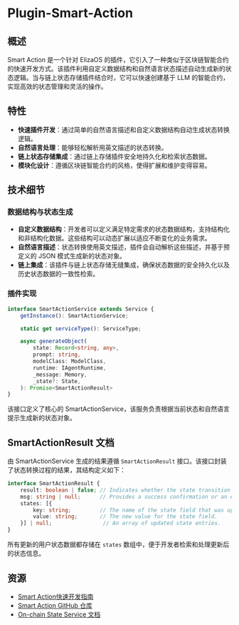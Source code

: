 # Plugin-Smart-Action

## 概述

Smart Action 是一个针对 ElizaOS 的插件，它引入了一种类似于区块链智能合约的快速开发方式。该插件利用自定义数据结构和自然语言状态描述自动生成新的状态逻辑。当与链上状态存储插件结合时，它可以快速创建基于 LLM 的智能合约，实现高效的状态管理和灵活的操作。

## 特性

- **快速插件开发**：通过简单的自然语言描述和自定义数据结构自动生成状态转换逻辑。
- **自然语言处理**：能够轻松解析用英文描述的状态转换。
- **链上状态存储集成**：通过链上存储插件安全地持久化和检索状态数据。
- **模块化设计**：遵循区块链智能合约的风格，使得扩展和维护变得容易。

## 技术细节

### 数据结构与状态生成

- **自定义数据结构**：开发者可以定义满足特定需求的状态数据结构，支持结构化和非结构化数据。这些结构可以动态扩展以适应不断变化的业务需求。
- **自然语言描述**：状态转换使用英文描述，插件会自动解析这些描述，并基于预定义的 JSON 模式生成新的状态对象。
- **链上集成**：该插件与链上状态存储无缝集成，确保状态数据的安全持久化以及历史状态数据的一致性检索。

### 插件实现

```typescript
interface SmartActionService extends Service {
    getInstance(): SmartActionService;

    static get serviceType(): ServiceType;

    async generateObject(
        state: Record<string, any>,
        prompt: string,
        modelClass: ModelClass,
        runtime: IAgentRuntime,
        _message: Memory,
        _state?: State,
    ): Promise<SmartActionResult>
}
```

该接口定义了核心的 SmartActionService，该服务负责根据当前状态和自然语言提示生成新的状态对象。

## SmartActionResult 文档

由 SmartActionService 生成的结果遵循 `SmartActionResult` 接口。该接口封装了状态转换过程的结果，其结构定义如下：

```typescript
interface SmartActionResult {
    result: boolean | false; // Indicates whether the state transition was successful.
    msg: string | null;      // Provides a success confirmation or an error explanation.
    states: [{
        key: string;         // The name of the state field that was updated.
        value: string;       // The new value for the state field.
    }] | null;                // An array of updated state entries.
}
```

所有更新的用户状态数据都存储在 `states` 数组中，便于开发者检索和处理更新后的状态信息。

## 资源

- [Smart Action快速开发指南](/zh/docs/smart-action/quick-start)
- [Smart Action GitHub 仓库](https://github.com/focai-acc/focEliza/tree/main/packages/plugin-smart-action)
- [On-chain State Service 文档](/zh/blog/onchain-state.md)
